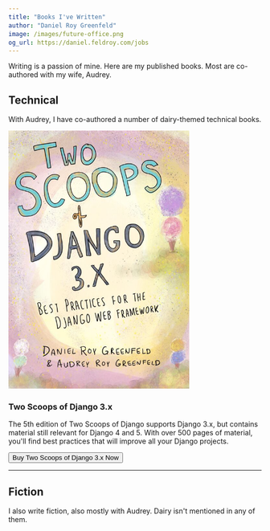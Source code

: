 ```yaml
---
title: "Books I've Written"
author: "Daniel Roy Greenfeld"
image: /images/future-office.png
og_url: https://daniel.feldroy.com/jobs
---
```



Writing is a passion of mine. Here are my published books. Most are co-authored with my wife, Audrey.

## Technical

With Audrey, I have co-authored a number of dairy-themed technical books.

<a href="https://transactions.sendowl.com/packages/772159/A329F48B/purchase">
<img src="/static/images/book-TSD3-800.jpg" height="514" width="360">
</a>

### Two Scoops of Django 3.x

The 5th edition of Two Scoops of Django supports Django 3.x, but contains material still relevant for Django 4 and 5. With over 500 pages of material, you'll find best practices that will improve all your Django projects.

<form action="https://transactions.sendowl.com/packages/772159/A329F48B/purchase">
    <button type="submit">Buy Two Scoops of Django 3.x Now</button>
</form>

---

## Fiction

I also write fiction, also mostly with Audrey. Dairy isn't mentioned in any of them.